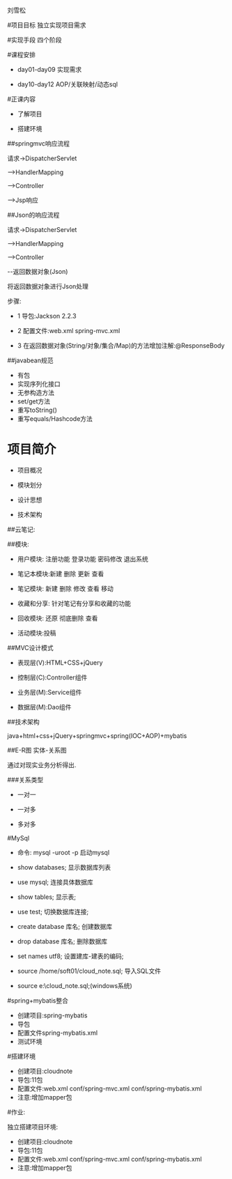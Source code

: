 刘雪松

#项目目标
独立实现项目需求

#实现手段
四个阶段

#课程安排

- day01-day09 实现需求

- day10-day12 AOP/关联映射/动态sql

#正课内容

- 了解项目

- 搭建环境

##springmvc响应流程

请求->DispatcherServlet

-->HandlerMapping

-->Controller

-->Jsp响应

##Json的响应流程

请求->DispatcherServlet

-->HandlerMapping

-->Controller

--返回数据对象(Json)


将返回数据对象进行Json处理

步骤:

- 1 导包:Jackson 2.2.3

- 2 配置文件:web.xml spring-mvc.xml

- 3 在返回数据对象(String/对象/集合/Map)的方法增加注解:@ResponseBody

##javabean规范

- 有包
- 实现序列化接口
- 无参构造方法
- set/get方法
- 重写toString()
- 重写equals/Hashcode方法

# 项目简介

- 项目概况

- 模块划分

- 设计思想

- 技术架构


##云笔记:

##模块:

- 用户模块: 注册功能 登录功能 密码修改 退出系统

- 笔记本模块:新建 删除 更新 查看

- 笔记模块: 新建 删除 修改 查看 移动

- 收藏和分享: 针对笔记有分享和收藏的功能

- 回收模块: 还原 彻底删除 查看

- 活动模块:投稿

##MVC设计模式

 - 表现层(V):HTML+CSS+jQuery

 - 控制层(C):Controller组件

 - 业务层(M):Service组件

 - 数据层(M):Dao组件


##技术架构

java+html+css+jQuery+springmvc+spring(IOC+AOP)+mybatis



##E-R图 实体-关系图

通过对现实业务分析得出.


###关系类型

- 一对一

- 一对多

- 多对多

#MySql

- 命令: mysql -uroot -p	启动mysql

- show databases; 显示数据库列表

- use mysql;		连接具体数据库

- show tables;	显示表;

- use test;		切换数据库连接;

- create database 库名;  创建数据库
	
- drop database 库名;	   删除数据库


- set names utf8; 		   设置建库-建表的编码;

- source /home/soft01/cloud_note.sql;	导入SQL文件

- source e:\\cloud_note.sql;(windows系统)


#spring+mybatis整合

- 创建项目:spring-mybatis
- 导包
- 配置文件spring-mybatis.xml
- 测试环境


#搭建环境

- 创建项目:cloudnote
- 导包:11包
- 配置文件:web.xml conf/spring-mvc.xml conf/spring-mybatis.xml
- 注意:增加mapper包


#作业:

独立搭建项目环境:

- 创建项目:cloudnote
- 导包:11包
- 配置文件:web.xml conf/spring-mvc.xml conf/spring-mybatis.xml
- 注意:增加mapper包




































































